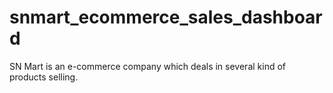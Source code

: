 # snmart_ecommerce_sales_dashboard
SN Mart is an e-commerce company which deals in several kind of products selling.
